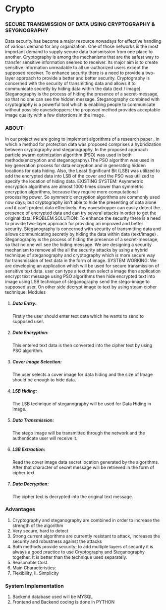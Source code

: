 # Crypto
### SECURE  TRANSMISSION OF DATA USING CRYPTOGRAPHY & SEYGNOGRAPHY
Data security has become a major resource nowadays for effective handling of various demand for any organization. One of those networks is the most important demand to supply secure data transmission from one place to another. Cryptography is among the mechanisms that are the safest way to transfer sensitive information seemed to receiver. Its major aim is to create sensitive information unreadable to all  un-authorized users except the supposed receiver.
To enhance security there is a need to provide a two-layer approach to provide a better and better security. Cryptography is concerned with the security of transmitting data and allows it to communicate secretly by hiding data within the data (text / image). Steganography is the process of hiding the presence of a secret-message, so that no one can see the hidden message.
Steganography combined with cryptography is a powerful tool which is enabling people to communicate without possible eavesdroppers; the proposed method provides acceptable image quality with a few distortions in the image.

### ABOUT:
In our project we are going to implement algorithms of a research paper , in which a method for protection data was proposed comprises a hybridization between cryptography and steganography. In the proposed approach particle swarm optimization algorithm (PSO) was used in both methods(encryption and steganography).The PSO algorithm was used in key generation process for data encryption and in generating hidden locations for data hiding. Also, the Least Significant Bit (LSB) was utilized to add the encrypted data into LSB of the cover and the PSO was utilized to specify the location of hiding data.
EXISTING SYSTEM:
Asymmetric encryption algorithms are almost 1000 times slower than symmetric encryption algorithms, because they require more computational processing power. So symmetric encryption algorithms are commonly used now days; but cryptography isn’t able to hide the presenting of data alone and it can’t protect data effectively. Any eavesdropper can easily detect the presence of encrypted data and can try several attacks in order to get the original data.
PROBLEM SOLUTION:
To enhance the security there is a need to provide two-layer approach for providing an improved and better security. Steganography is concerned with security of transmitting data and allows communicating secretly by hiding the data within data (text/image) . Steganography is the process of hiding the presence of a secret-message, so that no one will see the hiding message.
We are designing a security mechanism to remove all the all the security attacks  by using a hybrid technique of steganography and cryptography which is more secure way for transmission of text data in the form of image. 
SYSTEM  WORKING:
We are developing an application which will be used for secure transmission of sensitive text data. user can type a text then select a image then application encrypt text message using PSO algorithms  then  hide encrypted text  into  image using LSB technique of steganography send the stego-image to  supposed user. On other side decrypt image to text by using steam cipher technique.
Modules

1. ##### Data Entry:
   Firstly the user should enter text data which he wants to send to supposed user.
2. ##### Data Encryption:
   This entered text data is then converted into the cipher text by using PSO algorithm.
3. ##### Cover image Selection:
   The user selects a cover image for data hiding and the size of Image should be enough to hide data.
4. ##### LSB Hiding:
   The LSB technique of steganography will be used for Data Hiding in image.
5. ##### Data Transmission:
   The stego image will be transmitted through the network and the authenticate user will receive it.
6. ##### LSB Extraction:
   Read the cover image data secret location generated by the algorithms. After that character of secret message will be retrieved in the form of cipher text.
7. ##### Data Decryption:
   The cipher text is decrypted into the original text message.

### Advantages
1.  Cryptography and steganography are combined in order to increase the strength of the algorithm
2.  Very secure, hard to detect
3.  Strong current algorithms are currently resistant to attack, increases the security and robustness against the attacks
4.  Both methods provide security; to add multiple layers of security it is always a good practice to use Cryptography and Steganography together. It is better than the technique used separately.
5.  Reasonable Cost. 
6.  Main Characteristics:
7.  Flexibility, II. Simplicity

### System Implementation
1.	Backend database used will be MYSQL
2.	Frontend and Backend coding is done in PYTHON
